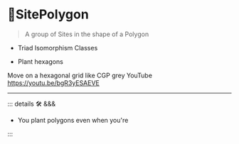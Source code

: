 # 🔻<via>SitePolygon</via>

> A group of Sites in the shape of a Polygon

- Triad Isomorphism Classes

- Plant hexagons

Move on a hexagonal grid like CGP grey YouTube
<https://youtu.be/bgR3yESAEVE>

---

<!-- =================================================== -->
<!-- =================================================== -->
<!-- =================================================== -->
<!-- =================================================== -->
<!-- =================================================== -->
::: details 🛠 <dev>&&&</dev>

- You plant polygons even when you're

:::
